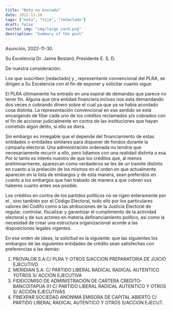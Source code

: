 ```yaml
---
title: "Nota no enviada"
date: 2022-11-28
tags: ["nota", "tsje", "redactado"]
draft: false
twitter_img: "img/large_card.png"
description: "Summary of the post"
---
```


Asunción, 2022-11-30.

Su Excelencia Dr. Jaime Bestard, Presidente E. S. D.

De nuestra consideración:

Los que suscriben [redactado] y , representante convencional del PLRA, se dirigen a Su Excelencia con el fin de exponer y solicitar cuanto sigue:

El PLRA últimamente ha entrado en una espiral de demandas que parece no tener fin. Alguna que otra entidad financiera incluso nos esta demandando dos veces o cobrando dinero sobre el cual ya que ya se había acordado cosa distinta. La representación convencional en ese sentido se está encargando de filiar cada uno de los créditos reclamados y/o cobrados con el fin de accionar judicialmente en contra de las instituciones que hayan cometido algún delito, si ello se diera.

Sin embargo es innegable que el depende del financiamiento de estas entidades o entidades similares para disponer de fondos durante la campaña electoral. Una administración ordenada no tendría que necesariamente recurrir a ello, pero lidiamos con una realidad distinta a esa. Por lo tanto es interés nuestro de que los créditos que, al menos preliminarmente, aparezcan como verdaderos se les de un tramite distinto en cuanto a la prelación de los mismos en el orden en que actualmente aparecen en la lista de embargos y de esta manera, sean preferidos en cuanto a los embargos que han trabado de manera a que cobren sus haberes cuanto antes sea posible.

Los créditos en contra de los partidos políticos no se rigen enteramente por el , sino también por el Código Electoral, todo ello por los particulares valores del Códifo como a las atribuciones de la Justicia Electoral de regular, controlar, fiscalizar y garantizar el cumplimiento de la actividad electoral y de sus actores en materia definanciamiento político, así como la necesidad de crear una estructura organizacional acorde a las disposiciones legales vigentes.

En ese orden de ideas, la solicitud es la siguiente: que las siguientes los embargos de las siguientes entidades de crédito sean satisfechas con preferencias a las demás:

1.  PROVALOR S.A.C/ PLRA Y OTROS S/ACCION PREPARATORIA DE JUICIO     EJECUTIVO 
2.  MERIDIAN S.A. C/ PARTIDO LIBERAL RADICAL RADICAL AUTENTICO     YOTROS S/ ACCIÓN EJECUTIVA 
3.  FIDEICOMISO DE ADMINISTRACIÓN DE CARTERA CREDITO- BANCOITAPUA 01     C/ PARTIDO LIBERAL RADICAL AUTENTICO Y OTROS S/ ACCIÓN     EJECUTIVAS 
4.  FINEXPAR SOCIEDAD ANONIMA EMISORA DE CAPITAL ABIERTO C/ PARTIDO     LIBERAL RADICAL AUTENTICO Y OTROS S/ACCION EJECUT.